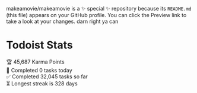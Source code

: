 makeamovie/makeamovie is a ✨ special ✨ repository because its `README.md` (this file) appears on your GitHub profile.
You can click the Preview link to take a look at your changes. darn right ya can

# Todoist Stats

<!-- TODO-IST:START -->
🏆  45,687 Karma Points           
🌸  Completed 0 tasks today           
✅  Completed 32,045 tasks so far           
⏳  Longest streak is 328 days
<!-- TODO-IST:END -->
